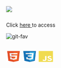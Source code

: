  #  <img src="https://user-images.githubusercontent.com/77073426/174455125-b31b800c-349f-40e2-a706-1535f458826b.png" width="200px"> 
 Click <a href="https://fernandabitten.github.io/git-fav/">here </a>  to access <br/>

![git-fav](https://user-images.githubusercontent.com/77073426/174455744-7f39025a-dd2c-4d52-8cdb-6424a058b188.gif)

<div style="display: inline_block"><br> 
  <img align="center" alt="Fer-HTML" height="30" width="40" src="https://raw.githubusercontent.com/devicons/devicon/master/icons/html5/html5-original.svg">
  <img align="center" alt="Fer-CSS" height="30" width="40" src="https://raw.githubusercontent.com/devicons/devicon/master/icons/css3/css3-original.svg">
  <img align="center" alt="Fer-Js" height="30" width="40" src="https://raw.githubusercontent.com/devicons/devicon/master/icons/javascript/javascript-plain.svg">
</div>
